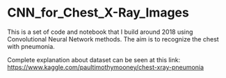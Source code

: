 # CNN_for_Chest_X-Ray_Images

This is a set of code and notebook that I build around 2018 using Convolutional Neural Network methods. The aim is to recognize the chest with pneumonia. 

Complete explanation about dataset can be seen at this link: https://www.kaggle.com/paultimothymooney/chest-xray-pneumonia
